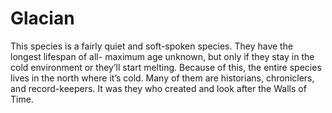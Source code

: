 # Glacian

This species is a fairly quiet and soft-spoken species. They have the longest lifespan of all- maximum age unknown, but only if they stay in the cold environment or they’ll start melting. Because of this, the entire species lives in the north where it’s cold. Many of them are historians, chroniclers, and record-keepers. It was they who created and look after the Walls of Time.
